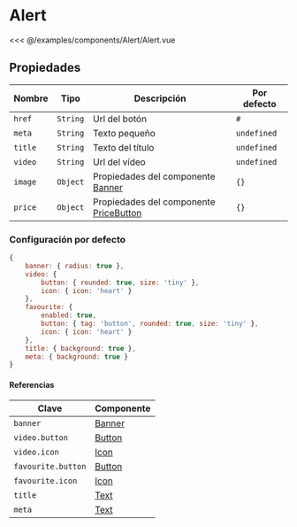 
# Alert

<Preview>
  <template slot="demo">
    <components-Alert-Alert />
  </template>
  
  <<< @/examples/components/Alert/Alert.vue
</Preview>

## Propiedades

| Nombre  | Tipo     | Descripción                                                 | Por defecto |
|---------|----------|-------------------------------------------------------------|-------------|
| `href`  | `String` | Url del botón                                               | `#`         |
| `meta`  | `String` | Texto pequeño                                               | `undefined` |
| `title` | `String` | Texto del título                                            | `undefined` |
| `video` | `String` | Url del vídeo                                               | `undefined` |
| `image` | `Object` | Propiedades del componente [Banner](./banner.md)            | `{}`        |
| `price` | `Object` | Propiedades del componente [PriceButton](./price-button.md) | `{}`        |

### Configuración por defecto

```js
{
    banner: { radius: true },
    video: {
        button: { rounded: true, size: 'tiny' },
        icon: { icon: 'heart' }
    },
    favourite: {
        enabled: true,
        button: { tag: 'button', rounded: true, size: 'tiny' },
        icon: { icon: 'heart' }
    },
    title: { background: true },
    meta: { background: true }
}
```

#### Referencias

| Clave              | Componente            |
|--------------------|-----------------------|
| `banner`           | [Banner](./banner.md) |
| `video.button`     | [Button](./button.md) |
| `video.icon`       | [Icon](./icon.md)     |
| `favourite.button` | [Button](./button.md) |
| `favourite.icon`   | [Icon](./icon.md)     |
| `title`            | [Text](./text.md)     |
| `meta`             | [Text](./text.md)     |